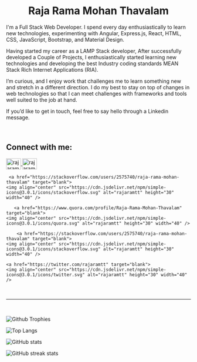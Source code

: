 <h1 align="center">Raja Rama Mohan Thavalam</h1>

<p>
I'm a Full Stack Web Developer. I spend every day enthusiastically to learn new technologies, experimenting with Angular, Express.js, React, HTML, CSS, JavaScript, Bootstrap, and Material Design.
</p>

<p>
Having started my career as a LAMP Stack developer, After successfully developed a Couple of Projects, I enthusiastically started learning new technologies and developing the best Industry coding standards MEAN Stack Rich Internet Applications (RIA).
</p>

<p>
I’m curious, and I enjoy work that challenges me to learn something new and stretch in a different direction. I do my best to stay on top of changes in web technologies so that I can meet challenges with frameworks and tools well suited to the job at hand.
</p>

If you’d like to get in touch, feel free to say hello through a Linkedin message.

<br/>

## Connect with me:

<p align="left">

  <a href="https://www.linkedin.com/in/rajaramtt/" target="blank">
    <img align="center" src="https://cdn.jsdelivr.net/npm/simple-icons@3.0.1/icons/linkedin.svg" alt="rajaramtt" height="30" width="40" />
  </a>
   <a href="https://medium.com/@rajaramtt" target="blank">
    <img align="center" src="https://cdn.jsdelivr.net/npm/simple-icons@3.0.1/icons/medium.svg" alt="rajaramtt" height="30" width="40" />
  </a>
  
     <a href="https://stackoverflow.com/users/2575740/raja-rama-mohan-thavalam" target="blank">
    <img align="center" src="https://cdn.jsdelivr.net/npm/simple-icons@3.0.1/icons/stackoverflow.svg" alt="rajaramtt" height="30" width="40" />
  </a>
  
       <a href="https://www.quora.com/profile/Raja-Rama-Mohan-Thavalam" target="blank">
    <img align="center" src="https://cdn.jsdelivr.net/npm/simple-icons@3.0.1/icons/quora.svg" alt="rajaramtt" height="30" width="40" />
  </a>
  
        <a href="https://stackoverflow.com/users/2575740/raja-rama-mohan-thavalam" target="blank">
    <img align="center" src="https://cdn.jsdelivr.net/npm/simple-icons@3.0.1/icons/stackoverflow.svg" alt="rajaramtt" height="30" width="40" />
  </a>
  
    <a href="https://twitter.com/rajaramtt" target="blank">
    <img align="center" src="https://cdn.jsdelivr.net/npm/simple-icons@3.0.1/icons/twitter.svg" alt="rajaramtt" height="30" width="40" />
  </a>
</p>

<br/>
<hr />
<br/>

![Github Trophies](https://github-profile-trophy.vercel.app/?username=rajaramtt&row=2&column=4)

![Top Langs](https://github-readme-stats.vercel.app/api/top-langs/?username=rajaramtt&langs_count=10&layout=compact)

![GitHub stats](https://github-readme-stats.vercel.app/api?username=rajaramtt&show_icons=true)

![GitHub streak stats](https://github-readme-streak-stats.herokuapp.com/?user=rajaramtt)
